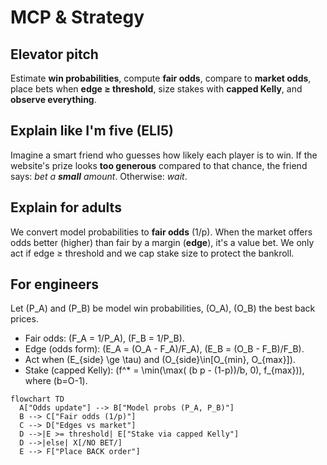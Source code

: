 
# MCP & Strategy

## Elevator pitch
Estimate **win probabilities**, compute **fair odds**, compare to **market odds**, place bets when **edge ≥ threshold**, size stakes with **capped Kelly**, and **observe everything**.

## Explain like I'm five (ELI5)
Imagine a smart friend who guesses how likely each player is to win. If the website's prize looks **too generous** compared to that chance, the friend says: *bet a **small** amount*. Otherwise: *wait*.

## Explain for adults
We convert model probabilities to **fair odds** (1/p). When the market offers odds better (higher) than fair by a margin (**edge**), it's a value bet. We only act if edge ≥ threshold and we cap stake size to protect the bankroll.

## For engineers
Let \(P_A\) and \(P_B\) be model win probabilities, \(O_A\), \(O_B\) the best back prices.
- Fair odds: \(F_A = 1/P_A\), \(F_B = 1/P_B\).
- Edge (odds form): \(E_A = (O_A - F_A)/F_A\), \(E_B = (O_B - F_B)/F_B\).
- Act when \(E\_{side} \ge \tau\) and \(O\_{side}\in[O_{min}, O_{max}]\).
- Stake (capped Kelly): \(f^* = \min(\max( (b p - (1-p))/b, 0), f_{max})\), where \(b=O-1\).

```mermaid
flowchart TD
  A["Odds update"] --> B["Model probs (P_A, P_B)"]
  B --> C["Fair odds (1/p)"]
  C --> D["Edges vs market"]
  D -->|E >= threshold| E["Stake via capped Kelly"]
  D -->|else| X[/NO BET/]
  E --> F["Place BACK order"]
```
